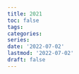 ```yaml
---
title: 2021
toc: false
tags:
categories: 
series:
date: '2022-07-02'
lastmod: '2022-07-02'
draft: false
---
```

